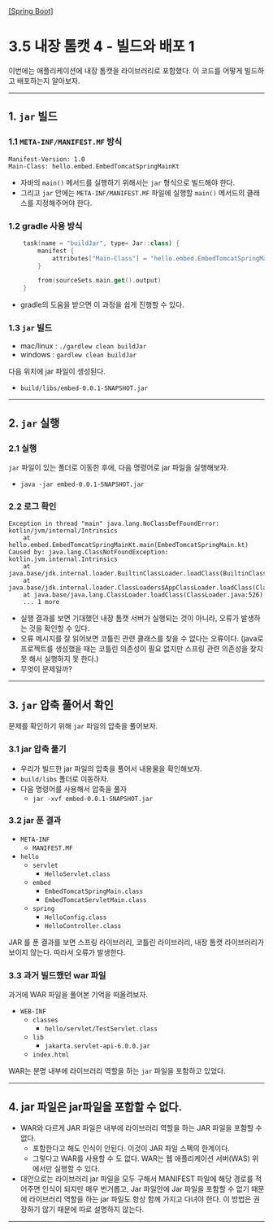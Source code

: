 <nav>
    <a href="../.." target="_blank">[Spring Boot]</a>
</nav>


# 3.5 내장 톰캣 4 - 빌드와 배포 1
이번에는 애플리케이션에 내장 톰캣을 라이브러리로 포함했다. 이 코드를 어떻게 빌드하고 배포하는지 알아보자.

---

## 1. `jar` 빌드

### 1.1 `META-INF/MANIFEST.MF` 방식
```text
Manifest-Version: 1.0
Main-Class: hello.embed.EmbedTomcatSpringMainKt
```
- 자바의 `main()` 메서드를 실행하기 위해서는 `jar` 형식으로 빌드해야 한다.
- 그리고 `jar` 안에는 `META-INF/MANIFEST.MF` 파일에 실행할 `main()` 메서드의 클래스를 지정해주어야 한다.

### 1.2 gradle 사용 방식
```kotlin
    task(name = "buildJar", type= Jar::class) {
        manifest {
            attributes["Main-Class"] = "hello.embed.EmbedTomcatSpringMainKt"
        }

        from(sourceSets.main.get().output)
    }
```
- gradle의 도움을 받으면 이 과정을 쉽게 진행할 수 있다.

### 1.3 `jar` 빌드
- mac/linux : `./gardlew clean buildJar`
- windows : `gardlew clean buildJar`

다음 위치에 jar 파일이 생성된다.
- `build/libs/embed-0.0.1-SNAPSHOT.jar`

---

## 2. `jar` 실행

### 2.1 실행
`jar` 파일이 있는 폴더로 이동한 후에, 다음 명령어로 jar 파일을 실행해보자.
- `java -jar embed-0.0.1-SNAPSHOT.jar`

### 2.2 로그 확인
```shell
Exception in thread "main" java.lang.NoClassDefFoundError: kotlin/jvm/internal/Intrinsics
	at hello.embed.EmbedTomcatSpringMainKt.main(EmbedTomcatSpringMain.kt)
Caused by: java.lang.ClassNotFoundException: kotlin.jvm.internal.Intrinsics
	at java.base/jdk.internal.loader.BuiltinClassLoader.loadClass(BuiltinClassLoader.java:641)
	at java.base/jdk.internal.loader.ClassLoaders$AppClassLoader.loadClass(ClassLoaders.java:188)
	at java.base/java.lang.ClassLoader.loadClass(ClassLoader.java:526)
	... 1 more
```
- 실행 결과를 보면 기대했던 내장 톰캣 서버가 실행되는 것이 아니라, 오류가 발생하는 것을 확인할 수 있다.
- 오류 메시지를 잘 읽어보면 코틀린 관련 클래스를 찾을 수 없다는 오류이다. (java로 프로젝트를 생성했을 때는 코틀린 의존성이 필요 없지만 스프링 관련 의존성을 찾지 못 해서 실행하지 못 한다.)
- 무엇이 문제일까?  

---

## 3. `jar` 압축 풀어서 확인
문제를 확인하기 위해 `jar` 파일의 압축을 풀어보자.

### 3.1 jar 압축 풀기
- 우리가 빌드한 jar 파일의 압축을 풀어서 내용물을 확인해보자.
- `build/libs` 폴더로 이동하자.
- 다음 명령어를 사용해서 압축을 풀자
  - `jar -xvf embed-0.0.1-SNAPSHOT.jar`

### 3.2 jar 푼 결과
- `META-INF`
  - `MANIFEST.MF`
- `hello`
  - `servlet`
    - `HelloServlet.class`
  - `embed`
    - `EmbedTomcatSpringMain.class`
    - `EmbedTomcatServletMain.class`
  - `spring`
    - `HelloConfig.class`
    - `HelloController.class`

JAR 를 푼 결과를 보면 스프링 라이브러리, 코틀린 라이브러리, 내장 톰캣 라이브러리가 보이지 않는다. 따라서 오류가 발생한다.

### 3.3 과거 빌드했던 war 파일
과거에 WAR 파일을 풀어본 기억을 떠올려보자.
- `WEB-INF`
  - `classes`
    - `hello/servlet/TestServlet.class`
  - `lib`
    - `jakarta.servlet-api-6.0.0.jar`
  - `index.html`

WAR는 분명 내부에 라이브러리 역할을 하는 `jar` 파일을 포함하고 있었다.


---

## 4. jar 파일은 jar파일을 포함할 수 없다.
- WAR와 다르게 JAR 파일은 내부에 라이브러리 역할을 하는 JAR 파일을 포함할 수 없다.
  - 포함한다고 해도 인식이 안된다. 이것이 JAR 파일 스펙의 한계이다.
  - 그렇다고 WAR를 사용할 수 도 없다. WAR는 웹 애플리케이션 서버(WAS) 위에서만 실행할 수 있다.
- 대안으로는 라이브러리 jar 파일을 모두 구해서 MANIFEST 파일에 해당 경로를 적어주면 인식이 되지만 매우 번거롭고,
Jar 파일안에 Jar 파일을 포함할 수 없기 때문에 라이브러리 역할을 하는 jar 파일도 항상 함께 가지고 다녀야 한다. 이 방법은 권장하기 않기 때문에 따로 설명하지 않는다.

---


